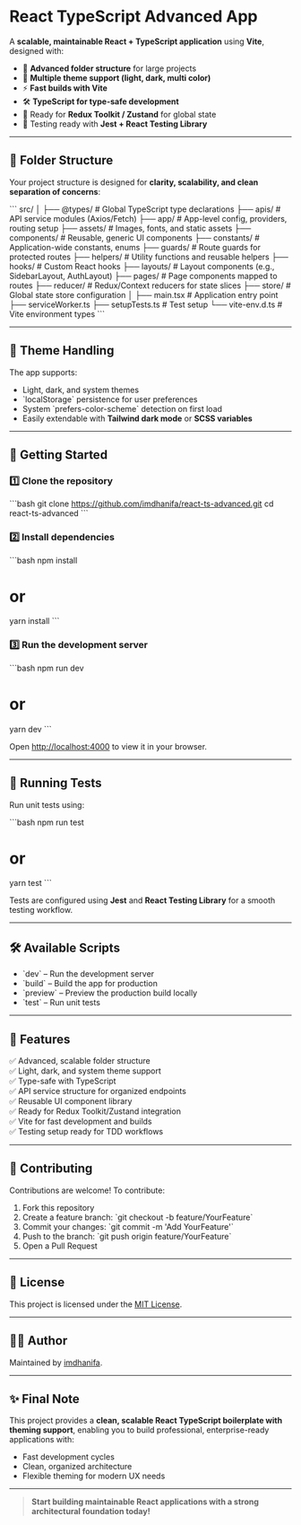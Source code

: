 # React TypeScript Advanced App

A **scalable, maintainable React + TypeScript application** using **Vite**, designed with:

- 🚀 **Advanced folder structure** for large projects
- 🎨 **Multiple theme support (light, dark, multi color)**
- ⚡ **Fast builds with Vite**
- 🛠️ **TypeScript for type-safe development**
- 🧩 Ready for **Redux Toolkit / Zustand** for global state
- 🧪 Testing ready with **Jest + React Testing Library**

---

## 📂 Folder Structure

Your project structure is designed for **clarity, scalability, and clean separation of concerns**:

\`\`\`
src/
│
├── @types/         # Global TypeScript type declarations
├── apis/           # API service modules (Axios/Fetch)
├── app/            # App-level config, providers, routing setup
├── assets/         # Images, fonts, and static assets
├── components/     # Reusable, generic UI components
├── constants/      # Application-wide constants, enums
├── guards/         # Route guards for protected routes
├── helpers/        # Utility functions and reusable helpers
├── hooks/          # Custom React hooks
├── layouts/        # Layout components (e.g., SidebarLayout, AuthLayout)
├── pages/          # Page components mapped to routes
├── reducer/        # Redux/Context reducers for state slices
├── store/          # Global state store configuration
│
├── main.tsx        # Application entry point
├── serviceWorker.ts
├── setupTests.ts   # Test setup
└── vite-env.d.ts   # Vite environment types
\`\`\`

---

## 🎨 Theme Handling

The app supports:

- Light, dark, and system themes
- \`localStorage\` persistence for user preferences
- System \`prefers-color-scheme\` detection on first load
- Easily extendable with **Tailwind dark mode** or **SCSS variables**

---

## 🚀 Getting Started

### 1️⃣ Clone the repository

\`\`\`bash
git clone https://github.com/imdhanifa/react-ts-advanced.git
cd react-ts-advanced
\`\`\`

### 2️⃣ Install dependencies

\`\`\`bash
npm install
# or
yarn install
\`\`\`

### 3️⃣ Run the development server

\`\`\`bash
npm run dev
# or
yarn dev
\`\`\`

Open [http://localhost:4000](http://localhost:4000) to view it in your browser.

---

## 🧪 Running Tests

Run unit tests using:

\`\`\`bash
npm run test
# or
yarn test
\`\`\`

Tests are configured using **Jest** and **React Testing Library** for a smooth testing workflow.

---

## 🛠️ Available Scripts

- \`dev\` – Run the development server
- \`build\` – Build the app for production
- \`preview\` – Preview the production build locally
- \`test\` – Run unit tests

---

## 🌟 Features

✅ Advanced, scalable folder structure  
✅ Light, dark, and system theme support  
✅ Type-safe with TypeScript  
✅ API service structure for organized endpoints  
✅ Reusable UI component library  
✅ Ready for Redux Toolkit/Zustand integration  
✅ Vite for fast development and builds  
✅ Testing setup ready for TDD workflows

---

## 🤝 Contributing

Contributions are welcome! To contribute:

1. Fork this repository
2. Create a feature branch: \`git checkout -b feature/YourFeature\`
3. Commit your changes: \`git commit -m 'Add YourFeature'\`
4. Push to the branch: \`git push origin feature/YourFeature\`
5. Open a Pull Request

---

## 📜 License

This project is licensed under the [MIT License](LICENSE).

---

## 👨‍💻 Author

Maintained by [imdhanifa](https://github.com/imdhanifa).

---

## ✨ Final Note

This project provides a **clean, scalable React TypeScript boilerplate with theming support**, enabling you to build professional, enterprise-ready applications with:

- Fast development cycles
- Clean, organized architecture
- Flexible theming for modern UX needs

---

> **Start building maintainable React applications with a strong architectural foundation today!**

